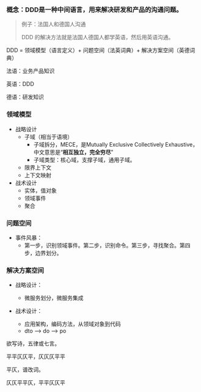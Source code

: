 ### 概念：DDD是一种中间语言，用来解决研发和产品的沟通问题。

>   例子：法国人和德国人沟通
>
>   DDD 的解决方法就是法国人德国人都学英语，然后用英语沟通。

DDD = 领域模型（语言定义）+ 问题空间（法英词典）+  解决方案空间（英德词典）

法语：业务产品知识

英语：DDD

德语：研发知识

### 领域模型

+   战略设计
    +   子域（相当于语境）
        +   子域拆分，MECE，是Mutually Exclusive Collectively Exhaustive，中文意思是“**相互独立，完全穷尽**”
        +   子域类型：核心域，支撑子域，通用子域。
    +   限界上下文
    +   上下文映射
+   战术设计
    +   实体，值对象
    +   领域事件
    +   聚合

### 问题空间

+   事件风暴：
    +   第一步，识别领域事件。第二步，识别命令。第三步，寻找聚合。第四步，边界划分。

### 解决方案空间

+   战略设计：
    +   微服务划分，微服务集成

+   战术设计：
    +   应用架构，编码方法，从领域对象到代码
    +   dto --> do --> po





欲写诗，五律或七言。

平平仄仄平，仄仄仄平平

平仄，谱改词。

仄仄平平仄，平平仄仄平



